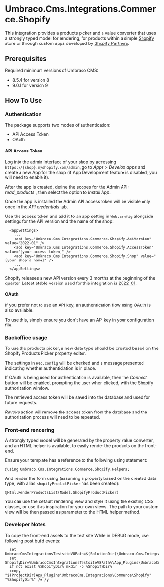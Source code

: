 # Umbraco.Cms.Integrations.Commerce.Shopify

This integration provides a products picker and a value converter that uses a strongly typed model for rendering, 
for products within a simple [Shopify](https://www.shopify.com/) store or through custom apps developed by [Shopify Partners](https://www.shopify.com/partners).

## Prerequisites

Required minimum versions of Umbraco CMS:

- 8.5.4 for version 8
- 9.0.1 for version 9

## How To Use

### Authentication

The package supports two modes of authentication:

- API Access Token
- OAuth

#### API Access Token

Log into the admin interface of your shop by accessing `https://{shop}.myshopify.com/admin`, go to _Apps > Develop apps_ and create a new App for the shop (if App Development feature is disabled, you will need to enable it).

After the app is created, define the scopes for the Admin API: _read_products_ , then select the option to _Install App_.

Once the app is installed the Admin API access token will be visible only once in the _API credentials_ tab. 

Use the access token and add it to an app setting in `Web.config` alongside settings for the API version and the name of the shop:

```
  <appSettings>
    ...
    <add key="Umbraco.Cms.Integrations.Commerce.Shopify.ApiVersion" value="2022-01" />
    <add key="Umbraco.Cms.Integrations.Commerce.Shopify.AccessToken" value="[your access token]" />
    <add key="Umbraco.Cms.Integrations.Commerce.Shopify.Shop" value="[your shop's name]" />
    ...
  </appSettings>
```

Shopify releases a new API version every 3 months at the beginning of the quarter. Latest stable version used for this integration is [2022-01](https://shopify.dev/api/usage/versioning).

#### OAuth

If you prefer not to use an API key, an authentication flow using OAuth is also available.

To use this, simply ensure you don't have an API key in your configuration file.

### Backoffice usage

To use the products picker, a new data type should be created based on the Shopify Products Picker property editor.

The settings in `Web.config` will be checked and a message presented indicating whether authenticiation is in place.

If OAuth is being used for authentication is available, then the _Connect_ button will be enabled, prompting the user when clicked, 
with the Shopify authorization window.

The retrieved access token will be saved into the database and used for future requests.

_Revoke_ action will remove the access token from the database and the authorization process will need to be repeated.

### Front-end rendering

A strongly typed model will be generated by the property value converter, and an HTML helper is available, to easily render the products on the front-end.

Ensure your template has a reference to the following using statement:

```
@using Umbraco.Cms.Integrations.Commerce.Shopify.Helpers;
```

And render the form using (assuming a property based on the created data type, with alias `shopifyProductPicker` has been created):

```
@Html.RenderProductsList(Model.ShopifyProductPicker)
```

You can use the default rendering view and style it using the existing CSS classes, or use it as inspiration for your own views. The path to your custom view will be then passed as parameter to the HTML helper method.

### Developer Notes

To copy the front-end assets to the test site While in DEBUG mode, use following post build events:
```
  set UmbracoCmsIntegrationsTestsiteV8Path=$(SolutionDir)\Umbraco.Cms.Integrations.Testsite.V8
  set ShopifyDir=%UmbracoCmsIntegrationsTestsiteV8Path%\App_Plugins\UmbracoCms.Integrations\Commerce\Shopify
  if not exist %ShopifyDir% mkdir -p %ShopifyDir%
  xcopy "$(ProjectDir)App_Plugins\UmbracoCms.Integrations\Commerce\Shopify" "%ShopifyDir%" /e /y
```
